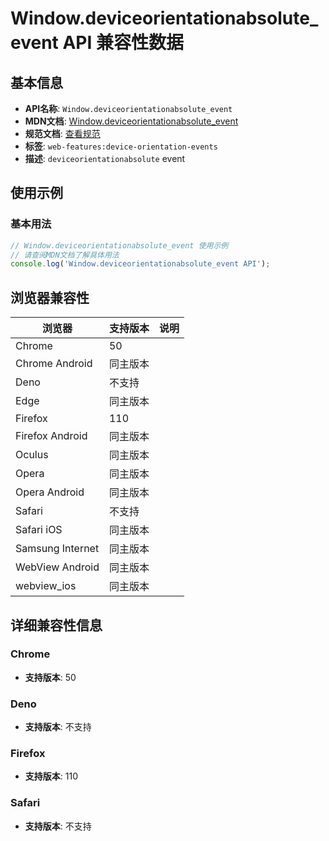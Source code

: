 # Window.deviceorientationabsolute_event API 兼容性数据

## 基本信息

- **API名称**: `Window.deviceorientationabsolute_event`
- **MDN文档**: [Window.deviceorientationabsolute_event](https://developer.mozilla.org/docs/Web/API/Window/deviceorientationabsolute_event)
- **规范文档**: [查看规范](https://w3c.github.io/deviceorientation/#dom-window-ondeviceorientationabsolute)
- **标签**: `web-features:device-orientation-events`
- **描述**: `deviceorientationabsolute` event

## 使用示例

### 基本用法

```javascript
// Window.deviceorientationabsolute_event 使用示例
// 请查阅MDN文档了解具体用法
console.log('Window.deviceorientationabsolute_event API');
```

## 浏览器兼容性

| 浏览器 | 支持版本 | 说明 |
|--------|----------|------|
| Chrome | 50 |  |
| Chrome Android | 同主版本 |  |
| Deno | 不支持 |  |
| Edge | 同主版本 |  |
| Firefox | 110 |  |
| Firefox Android | 同主版本 |  |
| Oculus | 同主版本 |  |
| Opera | 同主版本 |  |
| Opera Android | 同主版本 |  |
| Safari | 不支持 |  |
| Safari iOS | 同主版本 |  |
| Samsung Internet | 同主版本 |  |
| WebView Android | 同主版本 |  |
| webview_ios | 同主版本 |  |

## 详细兼容性信息

### Chrome

- **支持版本**: 50

### Deno

- **支持版本**: 不支持

### Firefox

- **支持版本**: 110

### Safari

- **支持版本**: 不支持

